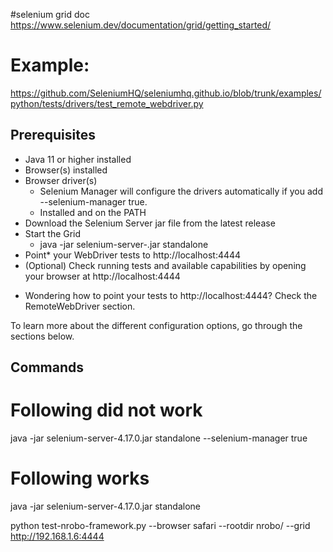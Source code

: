 #selenium grid doc
https://www.selenium.dev/documentation/grid/getting_started/

# Example:
https://github.com/SeleniumHQ/seleniumhq.github.io/blob/trunk/examples/python/tests/drivers/test_remote_webdriver.py

Prerequisites
-------------
- Java 11 or higher installed
- Browser(s) installed
- Browser driver(s)
  - Selenium Manager will configure the drivers automatically if you add --selenium-manager true.
  - Installed and on the PATH
- Download the Selenium Server jar file from the latest release 
- Start the Grid
  - java -jar selenium-server-<version>.jar standalone
- Point* your WebDriver tests to http://localhost:4444
- (Optional) Check running tests and available capabilities by opening your browser at http://localhost:4444

* Wondering how to point your tests to http://localhost:4444? Check the RemoteWebDriver section.

To learn more about the different configuration options, go through the sections below.


Commands
---------
# Following did not work
java -jar selenium-server-4.17.0.jar standalone --selenium-manager true 

# Following works
java -jar selenium-server-4.17.0.jar standalone

python test-nrobo-framework.py --browser safari --rootdir nrobo/ --grid http://192.168.1.6:4444